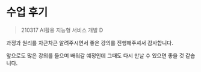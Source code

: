 # 수업 후기

> 210317 AI활용 지능형 서비스 개발 D

과정과 원리를 차근차근 알려주시면서 좋은 강의를 진행해주셔서 감사합니다.

앞으로도 많은 강의를 들으며 배워갈 예정인데 그때도 다시 만날 수 있으면 좋을 것 같습니다.